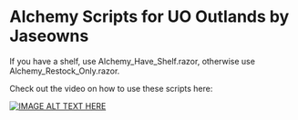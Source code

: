 # Alchemy Scripts for UO Outlands by Jaseowns
If you have a shelf, use Alchemy_Have_Shelf.razor, otherwise use Alchemy_Restock_Only.razor.

Check out the video on how to use these scripts here:

[![IMAGE ALT TEXT HERE](https://img.youtube.com/vi/k1PqAGIB0Ls/0.jpg)](https://youtu.be/k1PqAGIB0Ls)
